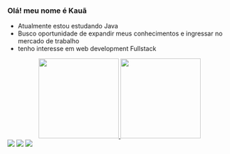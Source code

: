 ### Olá! meu nome é Kauã
- Atualmente estou estudando Java
- Busco oportunidade de expandir meus conhecimentos e ingressar no mercado de trabalho
- tenho interesse em web development Fullstack
<div align="center">
  <a href="https://github.com/kauaumnougueira">
  <img height="180em" width = "auto" src="https://github-readme-stats.vercel.app/api?username=kauaumnougueira&show_icons=true&theme=codeSTACKr&include_all_commits=true&count_private=true"/>
  <img height="180em"  width = "auto" src="https://github-readme-stats.vercel.app/api/top-langs/?username=kauaumnougueira&layout=compact&langs_count=7&theme=codeSTACKr"/>
</div>
  <div> 
  <a href="https://instagram.com/kaua_noguei" target="_blank"><img src="https://img.shields.io/badge/-Instagram-%23E4405F?style=for-the-badge&logo=instagram&logoColor=white" target="_blank"></a>
  <a href = "mailto:kauanog9@gmail.com"><img src="https://img.shields.io/badge/-Gmail-%23333?style=for-the-badge&logo=gmail&logoColor=white" target="_blank"></a>
  <a href="https://www.linkedin.com/in/kauã-nogueira-1b62aa212/" target="_blank"><img src="https://img.shields.io/badge/-LinkedIn-%230077B5?style=for-the-badge&logo=linkedin&logoColor=white" target="_blank"></a> 

 
</div>
